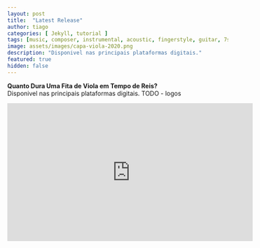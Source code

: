 ```yaml
---
layout: post
title:  "Latest Release"
author: tiago
categories: [ Jekyll, tutorial ]
tags: [music, composer, instrumental, acoustic, fingerstyle, guitar, 7strings, brazilian, latin, mpb, jazz]
image: assets/images/capa-viola-2020.png
description: "Disponivel nas principais plataformas digitais."
featured: true
hidden: false
---
```


**Quanto Dura Uma Fita de Viola em Tempo de Reis?**  
Disponivel nas principais plataformas digitais.
TODO - logos
<iframe width="560" height="315" src="https://www.youtube.com/embed/Zx4zjXCMc14" frameborder="0" allow="accelerometer; autoplay; clipboard-write; encrypted-media; gyroscope; picture-in-picture" allowfullscreen></iframe>

